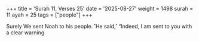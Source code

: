 +++
title = 'Surah 11, Verses 25'
date = '2025-08-27'
weight = 1498
surah = 11
ayah = 25
tags = ["people"]
+++

Surely We sent Noah to his people. ˹He said,˺ “Indeed, I am sent to you with a clear warning